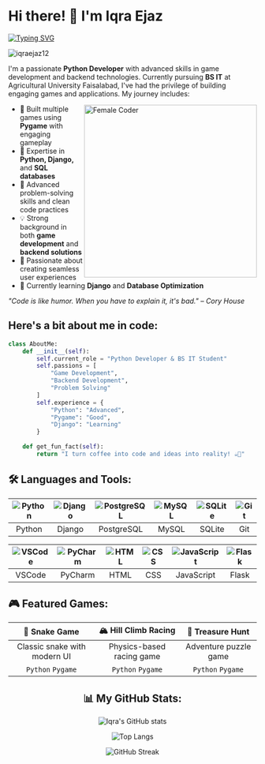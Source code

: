 # Hi there! 👋 I'm Iqra Ejaz

[![Typing SVG](https://readme-typing-svg.herokuapp.com?font=Fira+Code&size=22&pause=1000&color=FF69B4&width=500&lines=Python+Developer+🐍;Game+Developer+🎮;Backend+Developer+⚡;Problem+Solver+🧩;BS+IT+Student+📚)](https://git.io/typing-svg)

<p align="left"> <img src="https://komarev.com/ghpvc/?username=iqraejaz12&label=Profile%20views&color=ff69b4&style=flat" alt="iqraejaz12" /> </p>

I'm a passionate **Python Developer** with advanced skills in game development and backend technologies. Currently pursuing **BS IT** at Agricultural University Faisalabad, I've had the privilege of building engaging games and applications. My journey includes:

<img align="right" alt="Female Coder" width="350" src="https://media.giphy.com/media/L1R1tvI9svkIWwpVYr/giphy.gif">

- 🚀 Built multiple games using **Pygame** with engaging gameplay
- 🎯 Expertise in  **Python, Django,** and  **SQL databases**  
- 🌟 Advanced problem-solving skills and clean code practices
- 💡 Strong background in both  **game development**  and  **backend solutions**
- 📱 Passionate about creating seamless user experiences
- 🧬 Currently learning  **Django** and  **Database Optimization**

*"Code is like humor. When you have to explain it, it's bad." – Cory House*

## Here's a bit about me in code:
```python
class AboutMe:
    def __init__(self):
        self.current_role = "Python Developer & BS IT Student"
        self.passions = [
            "Game Development",
            "Backend Development", 
            "Problem Solving"
        ]
        self.experience = {
            "Python": "Advanced",
            "Pygame": "Good", 
            "Django": "Learning"
        }
    
    def get_fun_fact(self):
        return "I turn coffee into code and ideas into reality! ☕🚀"
```

## 🛠️ Languages and Tools:

| ![Python](https://skillicons.dev/icons?i=python) | ![Django](https://skillicons.dev/icons?i=django) | ![PostgreSQL](https://skillicons.dev/icons?i=postgresql) | ![MySQL](https://skillicons.dev/icons?i=mysql) | ![SQLite](https://skillicons.dev/icons?i=sqlite) | ![Git](https://skillicons.dev/icons?i=git) |
|:---:|:---:|:---:|:---:|:---:|:---:|
| Python | Django | PostgreSQL | MySQL | SQLite | Git |

| ![VSCode](https://skillicons.dev/icons?i=vscode) | ![PyCharm](https://skillicons.dev/icons?i=pycharm) | ![HTML](https://skillicons.dev/icons?i=html) | ![CSS](https://skillicons.dev/icons?i=css) | ![JavaScript](https://skillicons.dev/icons?i=js) | ![Flask](https://skillicons.dev/icons?i=flask) |
|:---:|:---:|:---:|:---:|:---:|:---:|
| VSCode | PyCharm | HTML | CSS | JavaScript | Flask |

## 🎮 Featured Games:

| 🐍 **Snake Game** | 🏔️ **Hill Climb Racing** | 💎 **Treasure Hunt** |
|:---:|:---:|:---:|
| Classic snake with modern UI | Physics-based racing game | Adventure puzzle game |
| `Python` `Pygame` | `Python` `Pygame` | `Python` `Pygame` |

<div align="center">

## 📊 My GitHub Stats:

![Iqra's GitHub stats](https://github-readme-stats.vercel.app/api?username=iqraejaz12&show_icons=true&theme=radical)

![Top Langs](https://github-readme-stats.vercel.app/api/top-langs/?username=iqraejaz12&layout=compact&theme=radical)

![GitHub Streak](https://github-readme-streak-stats.herokuapp.com/?user=iqraejaz12&theme=radical)

</div>
